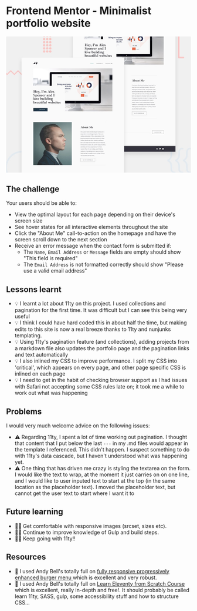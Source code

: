 # Frontend Mentor - Minimalist portfolio website

![Design preview for the Minimalist portfolio website coding challenge](./preview.jpg)

## The challenge

Your users should be able to:

- View the optimal layout for each page depending on their device's screen size
- See hover states for all interactive elements throughout the site
- Click the "About Me" call-to-action on the homepage and have the screen scroll down to the next section
- Receive an error message when the contact form is submitted if:
  - The `Name`, `Email Address` or `Message` fields are empty should show "This field is required"
  - The `Email Address` is not formatted correctly should show "Please use a valid email address"

## Lessons learnt

- 💡 I learnt a lot about 11ty on this project. I used collections and pagination for the first time. It was difficult but I can see this being very useful
- 💡 I think I could have hard coded this in about half the time, but making edits to this site is now a real breeze thanks to 11ty and nunjunks templating.
- 💡 Using 11ty's pagination feature (and collections), adding projects from a markdown file also updates the portfolio page and the pagination links and text automatically
- 💡 I also inlined my CSS to improve performance. I split my CSS into 'critical', which appears on every page, and other page specific CSS is inlined on each page
- 💡 I need to get in the habit of checking browser support as I had issues with Safari not accepting some CSS rules late on; it took me a while to work out what was happening

## Problems

I would very much welcome advice on the following issues:

- ⚠️ Regarding 11ty, I spent a lot of time working out pagination. I thought that content that I put below the last `---` in my .md files would appear in the template I referenced. This didn't happen. I suspect something to do with 11ty's data cascade, but I haven't understood what was happening yet.
- ⚠️ One thing that has driven me crazy is styling the textarea on the form. I would like the text to wrap, at the moment it just carries on on one line, and I would like to user inputed text to start at the top (in the same location as the placeholder text). I moved the placeholder text, but cannot get the user text to start where I want it to

## Future learning

- 🙇‍♂️ Get comfortable with responsive images (srcset, sizes etc).
- 🙇‍♂️ Continue to improve knowledge of Gulp and build steps.
- 🙇‍♂️ Keep going with 11ty!!

## Resources

- 🔗 I used Andy Bell's totally full on [fully responsive progressively enhanced burger menu ](https://piccalil.li/tutorial/build-a-fully-responsive-progressively-enhanced-burger-menu/) which is excellent and very robust.
- 🔗 I used Andy Bell's totally full on [Learn Eleventy from Scratch Course ](https://piccalil.li/course/learn-eleventy-from-scratch/) which is excellent, really in-depth and free!. It should probably be called learn 11ty, SASS, gulp, some accessibility stuff and how to structure CSS...

